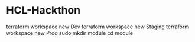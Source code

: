 # HCL-Hackthon

terraform workspace new Dev 
terraform workspace new Staging
terraform workspace new Prod
sudo mkdir module 
cd module
